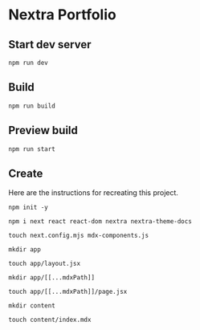 # Nextra Portfolio

## Start dev server

```
npm run dev
```

## Build

```
npm run build
```

## Preview build

```
npm run start
```

## Create

Here are the instructions for recreating this project.

```
npm init -y
```

```
npm i next react react-dom nextra nextra-theme-docs
```

```
touch next.config.mjs mdx-components.js
```

```
mkdir app
```

```
touch app/layout.jsx
```

```
mkdir app/[[...mdxPath]]
```

```
touch app/[[...mdxPath]]/page.jsx
```

```
mkdir content
```

```
touch content/index.mdx
```
